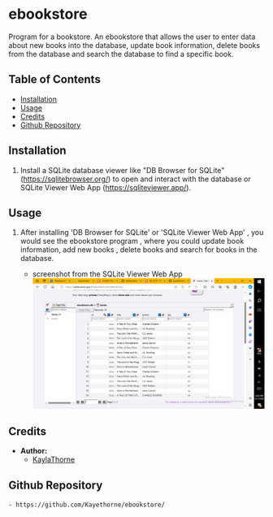 # ebookstore
Program for a bookstore.
An ebookstore that allows the user to enter data about new books into the database, update book information, delete books from the database and search the database to find a specific book.

## Table of Contents
- [Installation](#installation)
- [Usage](#usage)
- [Credits](#credits)
- [Github Repository](#github-repository)

## Installation
1. Install a SQLite database viewer like "DB Browser for SQLite" (https://sqlitebrowser.org/) to open and interact with the database or SQLite Viewer Web App (https://sqliteviewer.app/).

## Usage
1. After installing 'DB Browser for SQLite' or 'SQLite Viewer Web App' , you would see the ebookstore program , where you could update book information, add new books , delete books and search for books in the database.

    - screenshot from the SQLite Viewer Web App
![Screenshot](Screenshot%202023-12-11%2022.23.33.png)

## Credits
- **Author:** 
    - [KaylaThorne](https://github.com/Kayethorne/)

## Github Repository
    - https://github.com/Kayethorne/ebookstore/